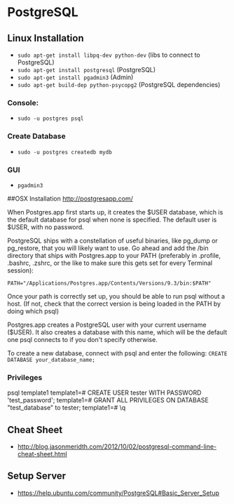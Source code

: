 # PostgreSQL

## Linux Installation
* ```sudo apt-get install libpq-dev python-dev``` (libs to connect to PostgreSQL)
* ```sudo apt-get install postgresql``` (PostgreSQL)
* ```sudo apt-get install pgadmin3``` (Admin)
* ```sudo apt-get build-dep python-psycopg2``` (PostgreSQL dependencies)

### Console:
* ```sudo -u postgres psql```

### Create Database
* ```sudo -u postgres createdb mydb```

### GUI
* ``pgadmin3``

##OSX Installation
http://postgresapp.com/

When Postgres.app first starts up, it creates the $USER database, which is the default database for psql when none is specified. The default user is $USER, with no password.

PostgreSQL ships with a constellation of useful binaries, like pg_dump or pg_restore, that you will likely want to use. Go ahead and add the /bin directory that ships with Postgres.app to your PATH (preferably in .profile, .bashrc, .zshrc, or the like to make sure this gets set for every Terminal session):

```PATH="/Applications/Postgres.app/Contents/Versions/9.3/bin:$PATH"```

Once your path is correctly set up, you should be able to run psql without a host. (If not, check that the correct version is being loaded in the PATH by doing which psql)

Postgres.app creates a PostgreSQL user with your current username ($USER). It also creates a database with this name, which will be the default one psql connects to if you don't specify otherwise.

To create a new database, connect with psql and enter the following:
```CREATE DATABASE your_database_name;```

### Privileges
psql template1
template1=# CREATE USER tester WITH PASSWORD 'test_password';
template1=# GRANT ALL PRIVILEGES ON DATABASE "test_database" to tester;
template1=# \q

## Cheat Sheet
* http://blog.jasonmeridth.com/2012/10/02/postgresql-command-line-cheat-sheet.html

## Setup Server
* https://help.ubuntu.com/community/PostgreSQL#Basic_Server_Setup
